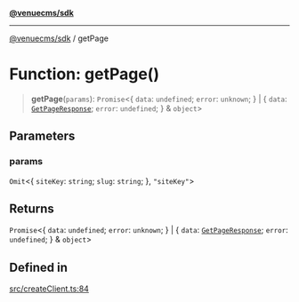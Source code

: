 [**@venuecms/sdk**](../README.md)

***

[@venuecms/sdk](../README.md) / getPage

# Function: getPage()

> **getPage**(`params`): `Promise`\<\{ `data`: `undefined`; `error`: `unknown`; \} \| \{ `data`: [`GetPageResponse`](../type-aliases/GetPageResponse.md); `error`: `undefined`; \} & `object`\>

## Parameters

### params

`Omit`\<\{ `siteKey`: `string`; `slug`: `string`; \}, `"siteKey"`\>

## Returns

`Promise`\<\{ `data`: `undefined`; `error`: `unknown`; \} \| \{ `data`: [`GetPageResponse`](../type-aliases/GetPageResponse.md); `error`: `undefined`; \} & `object`\>

## Defined in

[src/createClient.ts:84](https://github.com/venuecms/sdk/blob/a67bd36579ec58f05616b697172009f8707ee8a7/src/createClient.ts#L84)
